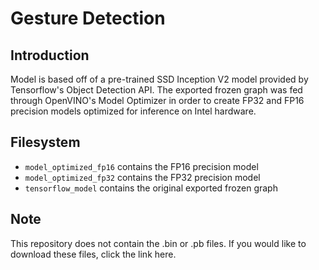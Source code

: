 # Gesture Detection

## Introduction
Model is based off of a pre-trained SSD Inception V2 model provided by Tensorflow's Object Detection API. The exported frozen graph was fed through OpenVINO's Model Optimizer in order to create FP32 and FP16 precision models optimized for inference on Intel hardware.

## Filesystem
- `model_optimized_fp16` contains the FP16 precision model
- `model_optimized_fp32` contains the FP32 precision model
- `tensorflow_model` contains the original exported frozen graph

## Note
This repository does not contain the .bin or .pb files. If you would like to download these files, click the link here.
